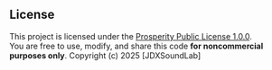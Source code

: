 <!-- License -->
## License 

This project is licensed under the [Prosperity Public License 1.0.0](https://polyformproject.org/licenses/prosperity/1.0.0/).  
You are free to use, modify, and share this code **for noncommercial purposes only**.
Copyright (c) 2025 [JDXSoundLab]
